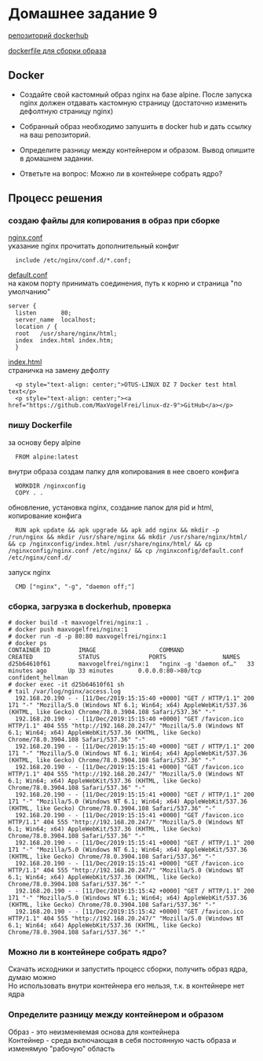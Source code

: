 # Домашнее задание 9

[репозиторий dockerhub](https://hub.docker.com/r/maxvogelfrei/nginx)

[dockerfile для сборки образа](Dockerfile)

## Docker

* Создайте свой кастомный образ nginx на базе alpine. После запуска nginx должен отдавать кастомную страницу (достаточно изменить дефолтную страницу nginx)

* Собранный образ необходимо запушить в docker hub и дать ссылку на ваш репозиторий.

* Определите разницу между контейнером и образом. Вывод опишите в домашнем задании.

* Ответьте на вопрос: Можно ли в контейнере собрать ядро?

## Процесс решения

### создаю файлы для копирования в образ при сборке

[nginx.conf](nginx.conf)  
указание nginx прочитать дополнительный конфиг

      include /etc/nginx/conf.d/*.conf;


[default.conf](default.conf)  
на каком порту принимать соединения, путь к корню и страница "по умолчанию"

    server {
      listen       80;
      server_name  localhost;
      location / {
      root   /usr/share/nginx/html;
      index  index.html index.htm;
      }


[index.html](index.html)  
страничка на замену дефолту

      <p style="text-align: center;">OTUS-LINUX DZ 7 Docker test html text</p>
      <p style="text-align: center;"><a href="https://github.com/MaxVogelFrei/linux-dz-9">GitHub</a></p>
      
### пишу Dockerfile  
за основу беру alpine  

      FROM alpine:latest
внутри образа создам папку для копирования в нее своего конфига  

      WORKDIR /nginxconfig
      COPY . .
обновление, установка nginx, создание папок для pid и html, копирование конфига  

      RUN apk update && apk upgrade && apk add nginx && mkdir -p /run/nginx && mkdir /usr/share/nginx && mkdir /usr/share/nginx/html/ && cp /nginxconfig/index.html /usr/share/nginx/html/ && cp /nginxconfig/nginx.conf /etc/nginx/ && cp /nginxconfig/default.conf /etc/nginx/conf.d/
запуск nginx  

      CMD ["nginx", "-g", "daemon off;"]

### сборка, загрузка в dockerhub, проверка

    # docker build -t maxvogelfrei/nginx:1 .
    # docker push maxvogelfrei/nginx:1
    # docker run -d -p 80:80 maxvogelfrei/nginx:1
    # docker ps
    CONTAINER ID        IMAGE                  COMMAND                  CREATED             STATUS              PORTS                NAMES
    d25b64610f61        maxvogelfrei/nginx:1   "nginx -g 'daemon of…"   33 minutes ago      Up 33 minutes       0.0.0.0:80->80/tcp   confident_hellman
    # docker exec -it d25b64610f61 sh
    # tail /var/log/nginx/access.log
      192.168.20.190 - - [11/Dec/2019:15:15:40 +0000] "GET / HTTP/1.1" 200 171 "-" "Mozilla/5.0 (Windows NT 6.1; Win64; x64) AppleWebKit/537.36 (KHTML, like Gecko) Chrome/78.0.3904.108 Safari/537.36" "-"
      192.168.20.190 - - [11/Dec/2019:15:15:40 +0000] "GET /favicon.ico HTTP/1.1" 404 555 "http://192.168.20.247/" "Mozilla/5.0 (Windows NT 6.1; Win64; x64) AppleWebKit/537.36 (KHTML, like Gecko) Chrome/78.0.3904.108 Safari/537.36" "-"
      192.168.20.190 - - [11/Dec/2019:15:15:40 +0000] "GET / HTTP/1.1" 200 171 "-" "Mozilla/5.0 (Windows NT 6.1; Win64; x64) AppleWebKit/537.36 (KHTML, like Gecko) Chrome/78.0.3904.108 Safari/537.36" "-"
      192.168.20.190 - - [11/Dec/2019:15:15:41 +0000] "GET /favicon.ico HTTP/1.1" 404 555 "http://192.168.20.247/" "Mozilla/5.0 (Windows NT 6.1; Win64; x64) AppleWebKit/537.36 (KHTML, like Gecko) Chrome/78.0.3904.108 Safari/537.36" "-"
      192.168.20.190 - - [11/Dec/2019:15:15:41 +0000] "GET / HTTP/1.1" 200 171 "-" "Mozilla/5.0 (Windows NT 6.1; Win64; x64) AppleWebKit/537.36 (KHTML, like Gecko) Chrome/78.0.3904.108 Safari/537.36" "-"
      192.168.20.190 - - [11/Dec/2019:15:15:41 +0000] "GET /favicon.ico HTTP/1.1" 404 555 "http://192.168.20.247/" "Mozilla/5.0 (Windows NT 6.1; Win64; x64) AppleWebKit/537.36 (KHTML, like Gecko) Chrome/78.0.3904.108 Safari/537.36" "-"
      192.168.20.190 - - [11/Dec/2019:15:15:41 +0000] "GET / HTTP/1.1" 200 171 "-" "Mozilla/5.0 (Windows NT 6.1; Win64; x64) AppleWebKit/537.36 (KHTML, like Gecko) Chrome/78.0.3904.108 Safari/537.36" "-"
      192.168.20.190 - - [11/Dec/2019:15:15:41 +0000] "GET /favicon.ico HTTP/1.1" 404 555 "http://192.168.20.247/" "Mozilla/5.0 (Windows NT 6.1; Win64; x64) AppleWebKit/537.36 (KHTML, like Gecko) Chrome/78.0.3904.108 Safari/537.36" "-"
      192.168.20.190 - - [11/Dec/2019:15:15:42 +0000] "GET / HTTP/1.1" 200 171 "-" "Mozilla/5.0 (Windows NT 6.1; Win64; x64) AppleWebKit/537.36 (KHTML, like Gecko) Chrome/78.0.3904.108 Safari/537.36" "-"
      192.168.20.190 - - [11/Dec/2019:15:15:42 +0000] "GET /favicon.ico HTTP/1.1" 404 555 "http://192.168.20.247/" "Mozilla/5.0 (Windows NT 6.1; Win64; x64) AppleWebKit/537.36 (KHTML, like Gecko) Chrome/78.0.3904.108 Safari/537.36" "-"

### Можно ли в контейнере собрать ядро?

Скачать исходники и запустить процесс сборки, получить образ ядра, думаю можно  
Но использовать внутри контейнера его нельзя, т.к. в контейнере нет ядра

### Определите разницу между контейнером и образом

Образ - это неизменяемая основа для контейнера  
Контейнер - среда включающая в себя постоянную часть образа и изменямую "рабочую" область
